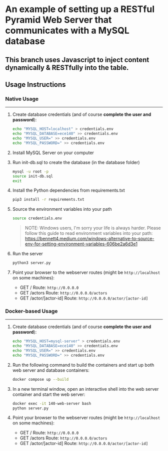 # An example of setting up a RESTful Pyramid Web Server that communicates with a MySQL database

## This branch uses Javascript to inject content dynamically & RESTfully into the table.

## Usage Instructions

### Native Usage

---

1) Create database credentials (and of course **complete the user and password**):

    ```bash
    echo "MYSQL_HOST=localhost" > credentials.env
    echo "MYSQL_DATABASE=ece140" >> credentials.env
    echo "MYSQL_USER=" >> credentials.env
    echo "MYSQL_PASSWORD=" >> credentials.env
    ```

2) Install MySQL Server on your computer

3) Run init-db.sql to create the database (in the database folder)

    ```bash
    mysql -u root -p
    source init-db.sql
    exit
    ```

4) Install the Python dependencies from requirements.txt

    ```bash
    pip3 install -r requirements.txt
    ```

5) Source the environment variables into your path

   ```bash
   source credentials.env
   ```

   > NOTE: Windows users, I'm sorry your life is always harder. Please follow this guide to read environment variables into your path: <https://bennett4.medium.com/windows-alternative-to-source-env-for-setting-environment-variables-606be2a6d3e1>

6) Run the server

    ```bash
    python3 server.py
    ```

7) Point your browser to the webserver routes (might be ```http://localhost``` on some machines):

    * GET / Route: ```http://0.0.0.0```
    * GET /actors Route: ```http://0.0.0.0/actors```
    * GET /actor/[actor-id] Route: ```http://0.0.0.0/actor/[actor-id]```

### Docker-based Usage

---

1) Create database credentials (and of course **complete the user and password**):

    ```bash
    echo "MYSQL_HOST=mysql-server" > credentials.env
    echo "MYSQL_DATABASE=ece140" >> credentials.env
    echo "MYSQL_USER=" >> credentials.env
    echo "MYSQL_PASSWORD=" >> credentials.env
    ```

2) Run the following command to build the containers and start up both web server and database containers:

    ```bash
    docker compose up --build
    ```

3) In a new terminal window, open an interactive shell into the web server container and start the web server:

    ```bash
    docker exec -it 140-web-server bash
    python server.py
    ```

4) Point your browser to the webserver routes (might be ```http://localhost``` on some machines):

    * GET / Route: ```http://0.0.0.0```
    * GET /actors Route: ```http://0.0.0.0/actors```
    * GET /actor/[actor-id] Route: ```http://0.0.0.0/actor/[actor-id]```
